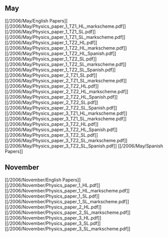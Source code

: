 
## May
[[/2006/May/English Papers]]
[[/2006/May/Physics_paper_1_TZ1_HL_markscheme.pdf]]
[[/2006/May/Physics_paper_1_TZ1_SL.pdf]]
[[/2006/May/Physics_paper_1_TZ1_SL_markscheme.pdf]]
[[/2006/May/Physics_paper_1_TZ2_HL.pdf]]
[[/2006/May/Physics_paper_1_TZ2_HL_markscheme.pdf]]
[[/2006/May/Physics_paper_1_TZ2_HL_Spanish.pdf]]
[[/2006/May/Physics_paper_1_TZ2_SL.pdf]]
[[/2006/May/Physics_paper_1_TZ2_SL_markscheme.pdf]]
[[/2006/May/Physics_paper_1_TZ2_SL_Spanish.pdf]]
[[/2006/May/Physics_paper_2_TZ1_SL.pdf]]
[[/2006/May/Physics_paper_2_TZ1_SL_markscheme.pdf]]
[[/2006/May/Physics_paper_2_TZ2_HL.pdf]]
[[/2006/May/Physics_paper_2_TZ2_HL_markscheme.pdf]]
[[/2006/May/Physics_paper_2_TZ2_HL_Spanish.pdf]]
[[/2006/May/Physics_paper_2_TZ2_SL.pdf]]
[[/2006/May/Physics_paper_2_TZ2_SL_Spanish.pdf]]
[[/2006/May/Physics_paper_3_TZ1_HL_markscheme.pdf]]
[[/2006/May/Physics_paper_3_TZ1_SL_markscheme.pdf]]
[[/2006/May/Physics_paper_3_TZ2_HL.pdf]]
[[/2006/May/Physics_paper_3_TZ2_HL_Spanish.pdf]]
[[/2006/May/Physics_paper_3_TZ2_SL.pdf]]
[[/2006/May/Physics_paper_3_TZ2_SL_markscheme.pdf]]
[[/2006/May/Physics_paper_3_TZ2_SL_Spanish.pdf]]
[[/2006/May/Spanish Papers]]

## November
[[/2006/November/English Papers]]
[[/2006/November/Physics_paper_1_HL.pdf]]
[[/2006/November/Physics_paper_1_HL_markscheme.pdf]]
[[/2006/November/Physics_paper_1_SL.pdf]]
[[/2006/November/Physics_paper_1_SL_markscheme.pdf]]
[[/2006/November/Physics_paper_2_HL.pdf]]
[[/2006/November/Physics_paper_2_SL_markscheme.pdf]]
[[/2006/November/Physics_paper_3_HL.pdf]]
[[/2006/November/Physics_paper_3_SL.pdf]]
[[/2006/November/Physics_paper_3_SL_markscheme.pdf]]
